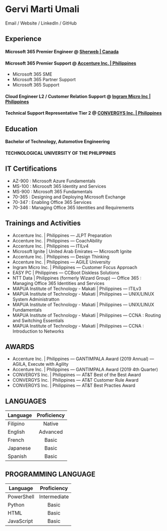 

# Gervi Marti Umali
Email / Website / LinkedIn / GitHub

## Experience 

#### Microsoft 365 Premier Engineer @ [Sherweb | Canada](https://www.sherweb.com/en-eu/)

#### Microsoft 365 Premier Support @ [Accenture Inc. | Philippines](https://www.accenture.com/ph-en)
- Microsoft 365 SME 
- Microsoft 365 Partner Support
- Microsoft 365 Support

#### Cloud Engineer L2 / Customer Relation Support @ [Ingram Micro Inc | Philippines](https://corp.ingrammicro.com/)

#### Technical Support Representative Tier 2 @ [CONVERGYS Inc. | Philippines](https://www.concentrix.com/) 

## Education
#### Bachelor of Technology, Automotive Engineering
#### TECHNOLOGICAL UNIVERSITY OF THE PHILIPPINES

## IT Certifications 
- AZ-900 : Microsoft Azure Fundamentals 
- MS-100 : Microosft 365 Identity and Services
- MS-900 : Microsoft 365 Fundamentals
- 70-365 : Designing and Deploying Microsoft Exchange
- 70-347 : Enabling Office 365 Services
- 70-346 : Managing Office 365 Identities and Requirements 

## Trainings and Activities
- Accenture Inc. | Philippines — JLPT Preparation
- Accenture Inc. | Philippines — CoachAbility
- Accenture Inc. | Philippines — ITILv4
- Microsoft Ignite | United Arab Emirates — Microsoft Ignite 
- Accenture Inc. | Philippines — Design Thinking
- Accenture Inc. | Philippines — AGILE University
- Ingram Micro Inc. | Philippines — Customer Focus Approach
- EASY PC | Philippines — CCBoot Diskless Solutions  
- NTT Data | Philippines (formerly Wizard Group)  — Office 365 : Managing Office 365 Identities and Services
- MAPUA Institute of Technology - Makati | Philippines — ITILv3
- MAPUA Institute of Technology - Makati | Philippines — UNIX/LINUX System Administratton
- MAPUA Institute of Technology - Makati | Philippines — UNIX/LINUX Fundamentals
- MAPUA Institute of Technology - Makati | Philippines — CCNA : Routing and Switching Essentials
- MAPUA Institute of Technology - Makati | Philippines — CCNA : Introduction to Networks


## AWARDS
- Accenture Inc. | Philippines — GANTIMPALA Award (2019 Annual) — AGILA, Execute with Agility
- Accenture Inc. | Philippines — GANTIMPALA Award (2019 4th Quarter)                           
- CONVERGYS Inc. | Philippines — AT&T Best of the Best Award
- CONVERGYS Inc. | Philippines — AT&T Customer Rule Award                                   
- CONVERGYS Inc. | Philippines — AT&T Best Practies Award                                 

## LANGUAGES
| Language      | Proficiency   | 
| ------------- |:-------------:| 
| Filipino      | Native        | 
| English       | Advanced      |  
| French        | Basic         |  
| Japanese      | Basic         | 
| Spanish       | Basic         | 


## PROGRAMMING LANGUAGE
| Language      | Proficiency   | 
| ------------- |:-------------:| 
| PowerShell    | Intermediate  | 
| Python        | Basic         |  
| HTML          | Basic         |  
| JavaScript    | Basic         | 
